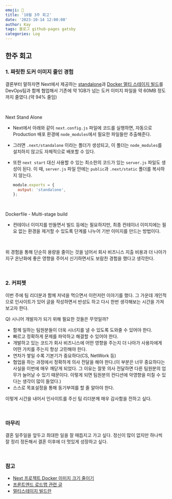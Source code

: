 ```yaml
---
emoji: 👋
title: '10월 3주 회고'
date: '2023-10-14 12:00:00'
author: Kay
tags: 블로그 github-pages gatsby
categories: Log
---
```


## 한주 회고

### 1. 짜릿한 도커 이미지 줄인 경험

결론부터 말하자면 Next에서 제공하는 [standalone](https://nextjs.org/docs/pages/api-reference/next-config-js/output#automatically-copying-traced-files)과 [Docker 멀티 스테이지 빌드](https://docs.docker.com/build/building/multi-stage/)를 DevOps팀과 함께 협업해서 기존에 약 1GB가 넘는 도커 이미지 파일을 약 60MB 정도까지 줄였다.(약 94% 줄임)

<br>

Next Stand Alone

- Next에서 아래와 같이 `next.config.js` 파일에 코드를 실행하면, 자동으로 Production 배포 환경에 `node_modules`에서 필요한 파일들만 추출해준다.
- 그러면 `.next/standalone` 이라는 폴더가 생성되고, 이 폴더는 `node_modules`를 설치하지 않고도 자체적으로 배포할 수 있다.
- 또한 `next start` 대신 사용할 수 있는 최소한의 코드가 있는 `server.js` 파일도 생성이 된다. 이 때, `server.js` 파일 안에는 `public`과 `.next/static` 폴더를 복사하지 않는다.

  ```js
  module.exports = {
    output: 'standalone',
  };
  ```

<br>

Dockerfile - Multi-stage build

- 컨테이너 이미지를 만들면서 빌드 등에는 필요하지만, 최종 컨테이너 이미지에는 필요 없는 환경을 제거할 수 있도록 단계를 나누어 기반 이미지를 만드는 방법이다.

<br>

위 경험을 통해 단순히 용량을 줄이는 것을 넘어서 회사 비즈니스 지출 비용과 더 나아가 지구 온난화에 좋은 영향을 주어서 신기하면서도 보람찬 경험을 했다고 생각한다.

<br>

### 2. 커피쳇

이번 주에 팀 리더분과 함께 저녁을 먹으면서 이런저런 이야기를 했다.
그 가운데 개인적으로 인사이트가 있어 글을 작성하면서 반성도 하고 다시 한번 생각해보는 시간을 가져보고자 한다.

Q) 시니어 개발자가 되기 위해 필요한 것들은 무엇일까?

- 함께 일하는 팀원분들이 더욱 시너지를 낼 수 있도록 도와줄 수 있어야 한다.
- 빠르고 정확하게 문제를 파악하고 해결할 수 있어야 한다.
- 개발하고 있는 코드가 회사 비즈니스에 어떤 영향을 주는지 더 나아가 사용자에게 어떤 가치를 주는지 항상 고민해야 한다.
- 연차가 쌓일 수록 기본기가 중요하다(CS, NetWork 등)
- 협업을 하는 과정에서 정확하게 의사 전달을 해야 한다.(이 부분은 너무 중요하다는 사실을 이번에 매우 깨닫게 되었다. 그 이유는 잘못 의사 전달하면 다른 팀원분의 업무가 늘어날 수 있기 때문이다. 이렇게 되면 팀원분의 컨디션에 악영향을 미칠 수 있다는 생각이 많이 들었다.)
- 스스로 목표설정을 통해 동기부여를 할 줄 알아야 한다.

이렇게 시간을 내어서 인사이트를 주신 팀 리더분께 매우 감사함을 전하고 싶다.

<br>

### 마무리

결혼 일주일을 앞두고 최대한 일을 잘 매듭지고 가고 싶다. 정신이 많이 없지만 하나씩 잘 정리 정돈해서 결혼 이후에 더 멋있게 성장하고 싶다.

<br>

### 참고

- [Next 프로젝트 Docker 이미지 크기 줄이기](https://velog.io/@jadenkim5179/Next.js-%ED%94%84%EB%A1%9C%EC%A0%9D%ED%8A%B8-docker-%EB%B0%B0%ED%8F%AC-%EC%9D%B4%EB%AF%B8%EC%A7%80-%ED%81%AC%EA%B8%B0-%EC%A4%84%EC%9D%B4%EA%B8%B0)
- [프론트엔드 로드맵 관련 글](https://steady-study.super.site/frontend-engineer-career-roadmap)
- [멀티스테이지 빌드란](https://kimjingo.tistory.com/63)

```toc

```
